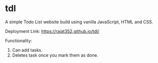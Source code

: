 # tdl

A simple Todo List website build using vanilla JavaScript, HTML and CSS.

Deployment Link: https://rajat352.github.io/tdl/

Functionality:
  1. Can add tasks.
  2. Deletes task once you mark them as done.
